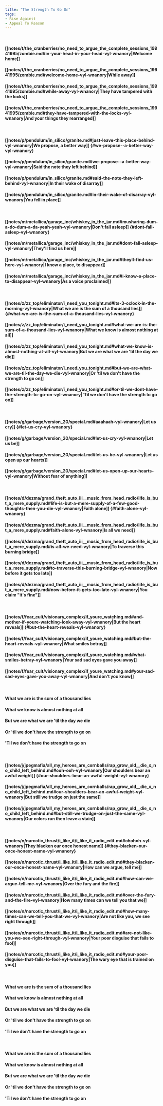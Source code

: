 ```yaml
---
title: "The Strength To Go On"
tags:
- Rise Against
- Appeal To Reason
---
```

&nbsp;
#### [[notes/t/the_cranberries/no_need_to_argue_the_complete_sessions_19941995/zombie.md#in-your-head-in-your-head-vyl-wnanory|Welcome home]]
#### [[notes/t/the_cranberries/no_need_to_argue_the_complete_sessions_19941995/zombie.md#welcome-home-vyl-wnanory|While away]]
#### [[notes/t/the_cranberries/no_need_to_argue_the_complete_sessions_19941995/zombie.md#while-away-vyl-wnanory|They have tampered with the locks]]
#### [[notes/t/the_cranberries/no_need_to_argue_the_complete_sessions_19941995/zombie.md#they-have-tampered-with-the-locks-vyl-wnanory|And your things they rearranged]]
&nbsp;
#### [[notes/p/pendulum/in_silico/granite.md#just-leave-this-place-behind-vyl-wnanory|We propose,  a better way]] {#we-propose--a-better-way-vyl-wnanory}
#### [[notes/p/pendulum/in_silico/granite.md#we-propose--a-better-way-vyl-wnanory|Said the note they left behind]]
#### [[notes/p/pendulum/in_silico/granite.md#said-the-note-they-left-behind-vyl-wnanory|In their wake of disarray]]
#### [[notes/p/pendulum/in_silico/granite.md#in-their-wake-of-disarray-vyl-wnanory|You fell in place]]
&nbsp;
#### [[notes/m/metallica/garage_inc/whiskey_in_the_jar.md#musharing-dum-a-do-dum-a-da-yeah-yeah-vyl-wnanory|Don't fall asleep]] {#dont-fall-asleep-vyl-wnanory}
#### [[notes/m/metallica/garage_inc/whiskey_in_the_jar.md#dont-fall-asleep-vyl-wnanory|They'll find us here]]
#### [[notes/m/metallica/garage_inc/whiskey_in_the_jar.md#theyll-find-us-here-vyl-wnanory|I know a place, to disappear]]
#### [[notes/m/metallica/garage_inc/whiskey_in_the_jar.md#i-know-a-place-to-disappear-vyl-wnanory|As a voice proclaimed]]
&nbsp;
#### [[notes/z/zz_top/eliminator/i_need_you_tonight.md#its-3-oclock-in-the-morning-vyl-wnanory|What we are is the sum of a thousand lies]] {#what-we-are-is-the-sum-of-a-thousand-lies-vyl-wnanory}
#### [[notes/z/zz_top/eliminator/i_need_you_tonight.md#what-we-are-is-the-sum-of-a-thousand-lies-vyl-wnanory|What we know is almost nothing at all]]
#### [[notes/z/zz_top/eliminator/i_need_you_tonight.md#what-we-know-is-almost-nothing-at-all-vyl-wnanory|But we are what we are 'til the day we die]]
#### [[notes/z/zz_top/eliminator/i_need_you_tonight.md#but-we-are-what-we-are-til-the-day-we-die-vyl-wnanory|Or 'til we don't have the strength to go on]]
#### [[notes/z/zz_top/eliminator/i_need_you_tonight.md#or-til-we-dont-have-the-strength-to-go-on-vyl-wnanory|'Til we don't have the strength to go on]]
&nbsp;
#### [[notes/g/garbage/version_20/special.md#aaahaah-vyl-wnanory|Let us cry]] {#let-us-cry-vyl-wnanory}
#### [[notes/g/garbage/version_20/special.md#let-us-cry-vyl-wnanory|Let us be]]
#### [[notes/g/garbage/version_20/special.md#let-us-be-vyl-wnanory|Let us open up our hearts]]
#### [[notes/g/garbage/version_20/special.md#let-us-open-up-our-hearts-vyl-wnanory|Without fear of anything]]
&nbsp;
#### [[notes/d/dezma/grand_theft_auto_iii__music_from_head_radio/life_is_but_a_mere_supply.md#life-is-but-a-mere-supply-of-a-few-good-thoughts-then-you-die-vyl-wnanory|Faith alone]] {#faith-alone-vyl-wnanory}
#### [[notes/d/dezma/grand_theft_auto_iii__music_from_head_radio/life_is_but_a_mere_supply.md#faith-alone-vyl-wnanory|Is all we need]]
#### [[notes/d/dezma/grand_theft_auto_iii__music_from_head_radio/life_is_but_a_mere_supply.md#is-all-we-need-vyl-wnanory|To traverse this burning bridge]]
#### [[notes/d/dezma/grand_theft_auto_iii__music_from_head_radio/life_is_but_a_mere_supply.md#to-traverse-this-burning-bridge-vyl-wnanory|Now before it gets too late]]
#### [[notes/d/dezma/grand_theft_auto_iii__music_from_head_radio/life_is_but_a_mere_supply.md#now-before-it-gets-too-late-vyl-wnanory|You claim "it's fine"]]
&nbsp;
#### [[notes/f/fear_cult/visionary_complex/if_youre_watching.md#and-mother-if-youre-watching-look-away-vyl-wnanory|But the heart reveals]] {#but-the-heart-reveals-vyl-wnanory}
#### [[notes/f/fear_cult/visionary_complex/if_youre_watching.md#but-the-heart-reveals-vyl-wnanory|What smiles betray]]
#### [[notes/f/fear_cult/visionary_complex/if_youre_watching.md#what-smiles-betray-vyl-wnanory|Your sad sad eyes gave you away]]
#### [[notes/f/fear_cult/visionary_complex/if_youre_watching.md#your-sad-sad-eyes-gave-you-away-vyl-wnanory|And don't you know]]
&nbsp;
#### What we are is the sum of a thousand lies
#### What we know is almost nothing at all
#### But we are what we are 'til the day we die
#### Or 'til we don't have the strength to go on
#### 'Til we don't have the strength to go on
&nbsp;
#### [[notes/j/jpegmafia/all_my_heroes_are_cornballs/rap_grow_old__die_x_no_child_left_behind.md#ooh-ooh-vyl-wnanory|Our shoulders bear an awful weight]] {#our-shoulders-bear-an-awful-weight-vyl-wnanory}
#### [[notes/j/jpegmafia/all_my_heroes_are_cornballs/rap_grow_old__die_x_no_child_left_behind.md#our-shoulders-bear-an-awful-weight-vyl-wnanory|But still we trudge on just the same]]
#### [[notes/j/jpegmafia/all_my_heroes_are_cornballs/rap_grow_old__die_x_no_child_left_behind.md#but-still-we-trudge-on-just-the-same-vyl-wnanory|Our colors run then leave a stain]]
&nbsp;
#### [[notes/n/narcotic_thrust/i_like_it/i_like_it_radio_edit.md#ohohoh-vyl-wnanory|They blacken our once honest name]] {#they-blacken-our-once-honest-name-vyl-wnanory}
#### [[notes/n/narcotic_thrust/i_like_it/i_like_it_radio_edit.md#they-blacken-our-once-honest-name-vyl-wnanory|How can we argue, tell me]]
#### [[notes/n/narcotic_thrust/i_like_it/i_like_it_radio_edit.md#how-can-we-argue-tell-me-vyl-wnanory|Over the fury and the fire]]
#### [[notes/n/narcotic_thrust/i_like_it/i_like_it_radio_edit.md#over-the-fury-and-the-fire-vyl-wnanory|How many times can we tell you that we]]
#### [[notes/n/narcotic_thrust/i_like_it/i_like_it_radio_edit.md#how-many-times-can-we-tell-you-that-we-vyl-wnanory|Are not like you, we see right through]]
#### [[notes/n/narcotic_thrust/i_like_it/i_like_it_radio_edit.md#are-not-like-you-we-see-right-through-vyl-wnanory|Your poor disguise that fails to fool]]
#### [[notes/n/narcotic_thrust/i_like_it/i_like_it_radio_edit.md#your-poor-disguise-that-fails-to-fool-vyl-wnanory|The wary eye that is trained on you]]
&nbsp;
#### What we are is the sum of a thousand lies
#### What we know is almost nothing at all
#### But we are what we are 'til the day we die
#### Or 'til we don't have the strength to go on
#### 'Til we don't have the strength to go on
&nbsp;
#### What we are is the sum of a thousand lies
#### What we know is almost nothing at all
#### But we are what we are 'til the day we die
#### Or 'til we don't have the strength to go on
#### 'Til we don't have the strength to go on

